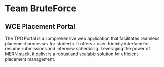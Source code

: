 # Team BruteForce

## WCE Placement Portal
The TPO Portal is a comprehensive web application that facilitates seamless placement processes for students. It offers a user-friendly interface for resume submissions and interview scheduling. Leveraging the power of MERN stack, it delivers a robust and scalable solution for efficient placement management.
